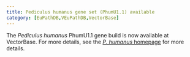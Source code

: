 ```yaml
---
title: Pediculus humanus gene set (PhumU1.1) available
category: [EuPathDB,VEuPathDB,VectorBase]
---
```

The <i>Pediculus humanus</i> PhumU1.1 gene build is now available at VectorBase. For more details, see the <a href="/organisms/pediculus-humanus"><i>P. humanus</i>  homepage</a> for more details.
